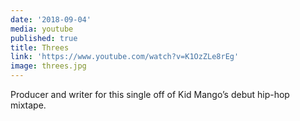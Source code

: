 ```yaml
---
date: '2018-09-04'
media: youtube
published: true
title: Threes
link: 'https://www.youtube.com/watch?v=K1OzZLe8rEg'
image: threes.jpg
---
```

Producer and writer for this single off of Kid Mango’s debut hip-hop mixtape.
